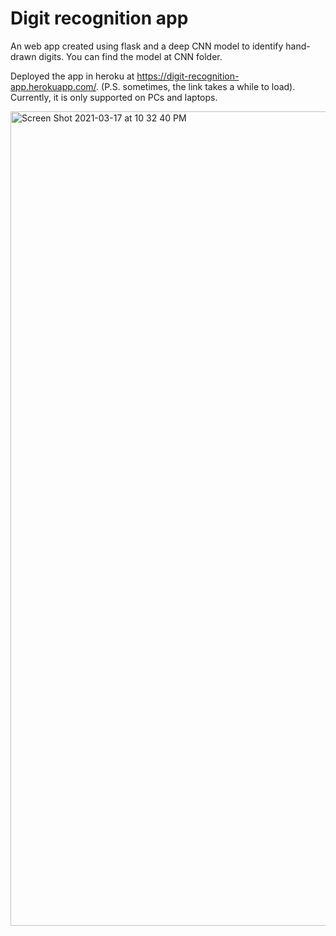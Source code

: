 # Digit recognition app

An web app created using flask and a deep CNN model to identify hand-drawn digits. You can find the model at CNN folder. 

Deployed the app in heroku at https://digit-recognition-app.herokuapp.com/. (P.S. sometimes, the link takes a while to load). Currently, it is only supported on PCs and laptops.


<img width="1303" alt="Screen Shot 2021-03-17 at 10 32 40 PM" src="https://user-images.githubusercontent.com/46661726/111564799-435bd980-8792-11eb-9de2-be6dcdcc5626.png">

